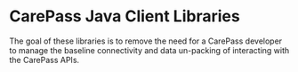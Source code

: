 CarePass Java Client Libraries
==============================

The goal of these libraries is to remove the need for a CarePass developer to manage the baseline connectivity and data un-packing of interacting with the CarePass APIs.